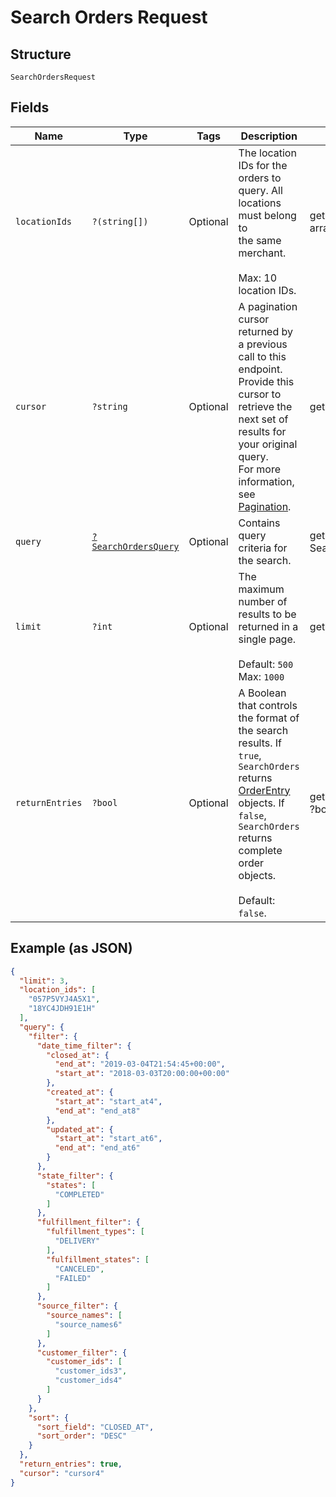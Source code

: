 
# Search Orders Request

## Structure

`SearchOrdersRequest`

## Fields

| Name | Type | Tags | Description | Getter | Setter |
|  --- | --- | --- | --- | --- | --- |
| `locationIds` | `?(string[])` | Optional | The location IDs for the orders to query. All locations must belong to<br>the same merchant.<br><br>Max: 10 location IDs. | getLocationIds(): ?array | setLocationIds(?array locationIds): void |
| `cursor` | `?string` | Optional | A pagination cursor returned by a previous call to this endpoint.<br>Provide this cursor to retrieve the next set of results for your original query.<br>For more information, see [Pagination](https://developer.squareup.com/docs/build-basics/common-api-patterns/pagination). | getCursor(): ?string | setCursor(?string cursor): void |
| `query` | [`?SearchOrdersQuery`](../../doc/models/search-orders-query.md) | Optional | Contains query criteria for the search. | getQuery(): ?SearchOrdersQuery | setQuery(?SearchOrdersQuery query): void |
| `limit` | `?int` | Optional | The maximum number of results to be returned in a single page.<br><br>Default: `500`<br>Max: `1000` | getLimit(): ?int | setLimit(?int limit): void |
| `returnEntries` | `?bool` | Optional | A Boolean that controls the format of the search results. If `true`,<br>`SearchOrders` returns [OrderEntry](entity:OrderEntry) objects. If `false`, `SearchOrders`<br>returns complete order objects.<br><br>Default: `false`. | getReturnEntries(): ?bool | setReturnEntries(?bool returnEntries): void |

## Example (as JSON)

```json
{
  "limit": 3,
  "location_ids": [
    "057P5VYJ4A5X1",
    "18YC4JDH91E1H"
  ],
  "query": {
    "filter": {
      "date_time_filter": {
        "closed_at": {
          "end_at": "2019-03-04T21:54:45+00:00",
          "start_at": "2018-03-03T20:00:00+00:00"
        },
        "created_at": {
          "start_at": "start_at4",
          "end_at": "end_at8"
        },
        "updated_at": {
          "start_at": "start_at6",
          "end_at": "end_at6"
        }
      },
      "state_filter": {
        "states": [
          "COMPLETED"
        ]
      },
      "fulfillment_filter": {
        "fulfillment_types": [
          "DELIVERY"
        ],
        "fulfillment_states": [
          "CANCELED",
          "FAILED"
        ]
      },
      "source_filter": {
        "source_names": [
          "source_names6"
        ]
      },
      "customer_filter": {
        "customer_ids": [
          "customer_ids3",
          "customer_ids4"
        ]
      }
    },
    "sort": {
      "sort_field": "CLOSED_AT",
      "sort_order": "DESC"
    }
  },
  "return_entries": true,
  "cursor": "cursor4"
}
```

